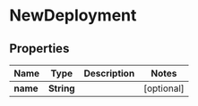

# NewDeployment

## Properties

Name | Type | Description | Notes
------------ | ------------- | ------------- | -------------
**name** | **String** |  |  [optional]



